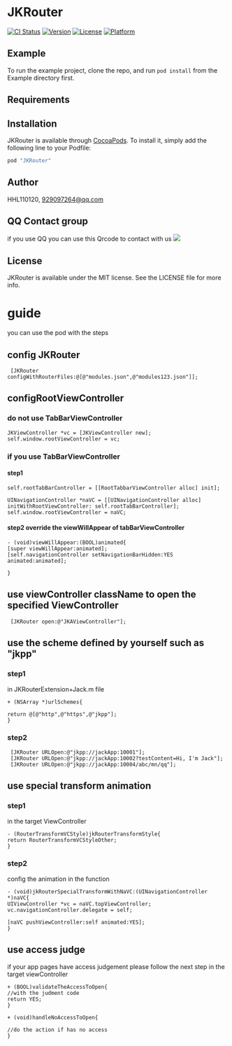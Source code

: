 # JKRouter

[![CI Status](http://img.shields.io/travis/HHL110120/JKRouter.svg?style=flat)](https://travis-ci.org/HHL110120/JKRouter)
[![Version](https://img.shields.io/cocoapods/v/JKRouter.svg?style=flat)](http://cocoapods.org/pods/JKRouter)
[![License](https://img.shields.io/cocoapods/l/JKRouter.svg?style=flat)](http://cocoapods.org/pods/JKRouter)
[![Platform](https://img.shields.io/cocoapods/p/JKRouter.svg?style=flat)](http://cocoapods.org/pods/JKRouter)

## Example

To run the example project, clone the repo, and run `pod install` from the Example directory first.

## Requirements

## Installation

JKRouter is available through [CocoaPods](http://cocoapods.org). To install
it, simply add the following line to your Podfile:

```ruby
pod "JKRouter"
```

## Author

HHL110120, 929097264@qq.com

## QQ Contact group
if you use QQ you can use this Qrcode to contact with us
![](https://github.com/xindizhiyin2014/JKRouter/blob/master/JKRouter.png?raw=true)

## License

JKRouter is available under the MIT license. See the LICENSE file for more info.

# guide
you can use the pod with the steps
## config JKRouter
```
 [JKRouter configWithRouterFiles:@[@"modules.json",@"modules123.json"]];

```
## configRootViewController
### do not use TabBarViewController

```
JKViewController *vc = [JKViewController new];
self.window.rootViewController = vc;
```
### if you use TabBarViewController
#### step1
```
self.rootTabBarController = [[RootTabbarViewController alloc] init];

UINavigationController *naVC = [[UINavigationController alloc] initWithRootViewController: self.rootTabBarController];
self.window.rootViewController = naVC;

```
#### step2  override the viewWillAppear of tabBarViewController
```
- (void)viewWillAppear:(BOOL)animated{
[super viewWillAppear:animated];
[self.navigationController setNavigationBarHidden:YES animated:animated];

}
```

## use viewController className to open the specified ViewController
```
 [JKRouter open:@"JKAViewController"];
```
## use the scheme defined by yourself such as "jkpp"
### step1
in JKRouterExtension+Jack.m  file
```
+ (NSArray *)urlSchemes{

return @[@"http",@"https",@"jkpp"];
}
```
### step2
```
 [JKRouter URLOpen:@"jkpp://jackApp:10001"];
 [JKRouter URLOpen:@"jkpp://jackApp:10002?testContent=Hi, I'm Jack"];
 [JKRouter URLOpen:@"jkpp://jackApp:10004/abc/mn/qq"];
````
## use special transform animation
### step1
in the target ViewController
```
- (RouterTransformVCStyle)jkRouterTransformStyle{
return RouterTransformVCStyleOther;
}
```
### step2
config the animation in  the function
```
- (void)jkRouterSpecialTransformWithNaVC:(UINavigationController *)naVC{
UIViewController *vc = naVC.topViewController;
vc.navigationController.delegate = self;

[naVC pushViewController:self animated:YES];
}

```
## use access judge
if your app pages have access judgement  please follow the next step in the target viewController
```
+ (BOOL)validateTheAccessToOpen{
//with the judment code
return YES;
}

+ (void)handleNoAccessToOpen{

//do the action if has no access
}
```


